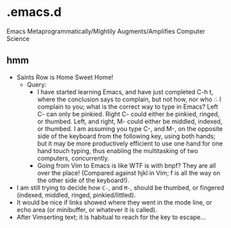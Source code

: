 # .emacs.d
Emacs Metaprogrammatically/Mightily Augments/Amplifies Computer Science

## hmm
* Saints Row is Home Sweet Home!
	* Query:
		* I have started learning Emacs, and have just completed C-h t, where the conclusion says to complain, but not how, nor who ∴ I complain to you; what is the correct way to type in Emacs? Left C- can only be pinkied. Right C- could either be pinkied, ringed, or thumbed. Left, and right, M- could either be middled, indexed, or thumbed. I am assuming you type C-, and M-, on the opposite side of the keyboard from the following key, using both hands; but it may be more productively efficient to use one hand for one hand touch typing, thus enabling the multitasking of two computers, concurrently.
		* Going from Vim to Emacs is like WTF is with bnpf? They are all over the place! (Compared against hjkl in Vim; f is all the way on the other side of the keyboard!).
* I am still trying to decide how <code>C-</code>, and <code>M-</code>, should be thumbed, or fingered (indexed, middled, ringed, pinkied/littled).
* It would be nice if links showed where they went in the mode line, or echo area (or minibuffer, or whatever it is called).
* After Vimserting text; it is habitual to reach for the key to escape…
